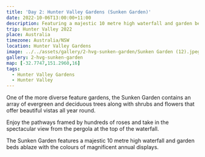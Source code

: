 ```yaml
---
title: 'Day 2: Hunter Valley Gardens (Sunken Garden)'
date: 2022-10-06T13:00:00+11:00
description: Featuring a majestic 10 metre high waterfall and garden beds ablaze with colour.
trip: Hunter Valley 2022
place: Australia
timezone: Australia/NSW
location: Hunter Valley Gardens
image: ../../assets/gallery/2-hvg-sunken-garden/Sunken Garden (12).jpeg
gallery: 2-hvg-sunken-garden
map: [-32.7747,151.2960,16]
tags:
  - Hunter Valley Gardens
  - Hunter Valley
---
```

One of the more diverse feature gardens, the Sunken Garden contains an array of evergreen and deciduous trees along with shrubs and flowers that offer beautiful vistas all year round.

Enjoy the pathways framed by hundreds of roses and take in the spectacular view from the pergola at the top of the waterfall.

The Sunken Garden features a majestic 10 metre high waterfall and garden beds ablaze with the colours of magnificent annual displays.
